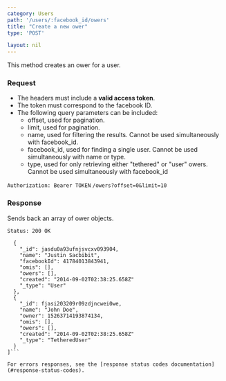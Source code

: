 ```yaml
---
category: Users
path: '/users/:facebook_id/owers'
title: "Create a new ower"
type: 'POST'

layout: nil
---
```


This method creates an ower for a user.

### Request

* The headers must include a **valid access token**.
* The token must correspond to the facebook ID.
* The following query parameters can be included:
  * offset, used for pagination.
  * limit, used for pagination.
  * name, used for filtering the results. Cannot be used simultaneously with facebook_id.
  * facebook_id, used for finding a single user. Cannot be used simultaneously with name or type.
  * type, used for only retrieving either "tethered" or "user" owers. Cannot be used simultaneously with facebook_id

```Authorization: Bearer TOKEN```
```/owers?offset=0&limit=10```

### Response

Sends back an array of ower objects.

```Status: 200 OK```
```[
  {
    "_id": jasdu0a93ufnjsvcxv093904,
    "name": "Justin Sacbibit",
    "facebookId": 41784013843941,
    "omis": [],
    "owers": [],
    "created": "2014-09-02T02:38:25.658Z"
    "_type": "User"
  },
  {
    "_id": fjasi203209r09zdjncwei0we,
    "name": "John Doe",
    "owner": 15263714193874134,
    "omis": [],
    "owers": [],
    "created": "2014-09-02T02:38:25.658Z"
    "_type": "TetheredUser"
  }
]```

For errors responses, see the [response status codes documentation](#response-status-codes).
